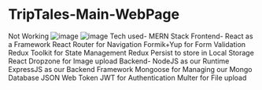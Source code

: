 # TripTales-Main-WebPage
Not Working
![image](https://github.com/KamalpreetSingh178/TripTales-Main-WebPage/assets/147826488/9f39a043-56e2-4ca5-a4f0-a3a61c38e310)
![image](https://github.com/KamalpreetSingh178/TripTales-Main-WebPage/assets/147826488/03d5cd4a-1c0f-4197-ba63-e957cd9e67e1)
Tech used-
MERN Stack
Frontend-
React as a Framework
React Router for Navigation
Formik+Yup for Form Validation
Redux Toolkit for State Management
Redux Persist to store in Local Storage
React Dropzone for Image upload
Backend-
NodeJS as our Runtime
ExpressJS as our Backend Framework
Mongoose for Managing our Mongo Database
JSON Web Token JWT for Authentication
Multer for File upload
